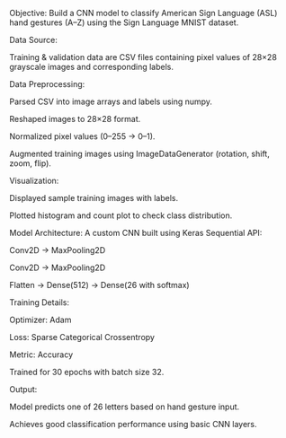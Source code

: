 Objective:
Build a CNN model to classify American Sign Language (ASL) hand gestures (A–Z) using the Sign Language MNIST dataset.

Data Source:

Training & validation data are CSV files containing pixel values of 28×28 grayscale images and corresponding labels.

Data Preprocessing:

Parsed CSV into image arrays and labels using numpy.

Reshaped images to 28×28 format.

Normalized pixel values (0–255 → 0–1).

Augmented training images using ImageDataGenerator (rotation, shift, zoom, flip).

Visualization:

Displayed sample training images with labels.

Plotted histogram and count plot to check class distribution.

Model Architecture:
A custom CNN built using Keras Sequential API:

Conv2D → MaxPooling2D

Conv2D → MaxPooling2D

Flatten → Dense(512) → Dense(26 with softmax)

Training Details:

Optimizer: Adam

Loss: Sparse Categorical Crossentropy

Metric: Accuracy

Trained for 30 epochs with batch size 32.

Output:

Model predicts one of 26 letters based on hand gesture input.

Achieves good classification performance using basic CNN layers.
